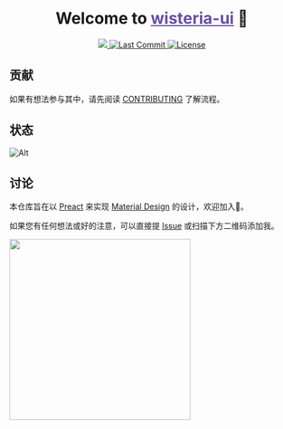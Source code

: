 <h1 align="center">Welcome to <a href="https://wisteria-ui.github.io/wisteria-ui" style="color:#6750A4">wisteria-ui</a> 👋</h1>
<p align="center">
  <a href="https://preactjs.com">
    <img src="https://img.shields.io/badge/%3C%2F%3E-Preact-673ab8" />
  </a>
  <a href="https://github.com/wisteria-ui/wisteria-ui/commits">
    <img alt="Last Commit" src="https://img.shields.io/github/last-commit/wisteria-ui/wisteria-ui" />
  </a>
  <a href="https://github.com/wisteria-ui/wisteria-ui/blob/main/LICENSE">
    <img alt="License" src="https://img.shields.io/github/license/wisteria-ui/wisteria-ui" />
  </a>
</p>

## 贡献

如果有想法参与其中，请先阅读 [CONTRIBUTING](https://github.com/wisteria-ui/wisteria-ui/blob/main/CONTRIBUTING) 了解流程。

## 状态

![Alt](https://repobeats.axiom.co/api/embed/3f26eab41c4367a0e2f362681b547231a8253640.svg 'Repobeats analytics image')

## 讨论

本仓库旨在以 [Preact](https://preactjs.com) 来实现 [Material Design](https://m3.material.io) 的设计，欢迎加入👋。

如果您有任何想法或好的注意，可以直接提 [Issue](https://github.com/wisteria-ui/wisteria-ui/issues) 或扫描下方二维码添加我。

<img width="320px" src="https://i.mji.rip/2023/07/30/c43723c8f50f35bfb704c489a8d50a86.jpeg" />
